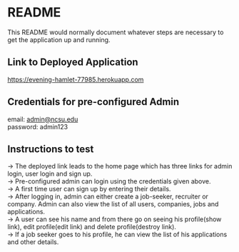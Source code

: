 # README

This README would normally document whatever steps are necessary to get the
application up and running.  

## Link to Deployed Application  
https://evening-hamlet-77985.herokuapp.com  

## Credentials for pre-configured Admin  
email: admin@ncsu.edu  
password: admin123  

## Instructions to test  
-> The deployed link leads to the home page which has three links for admin login, user login and sign up.  
-> Pre-configured admin can login using the credentials given above.   
-> A first time user can sign up by entering their details.   
-> After logging in, admin can either create a job-seeker, recruiter or company. Admin can also view the list of all users, companies, jobs and applications.    
-> A user can see his name and from there go on seeing his profile(show link), edit profile(edit link) and delete profile(destroy link).  
-> If a job seeker goes to his profile, he can view the list of his applications and other details. 
